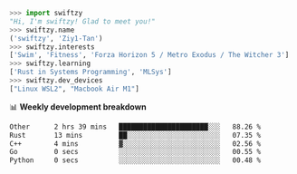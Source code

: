 ```python
>>> import swiftzy
"Hi, I'm swiftzy! Glad to meet you!"
>>> swiftzy.name
('swiftzy', 'Ziy1-Tan')
>>> swiftzy.interests
['Swim', 'Fitness', 'Forza Horizon 5 / Metro Exodus / The Witcher 3']
>>> swiftzy.learning
['Rust in Systems Programming', 'MLSys']
>>> swiftzy.dev_devices
["Linux WSL2", "Macbook Air M1"]
```
📊 **Weekly development breakdown**
<!--START_SECTION:waka-->

```txt
Other      2 hrs 39 mins   ██████████████████████░░░   88.26 %
Rust       13 mins         ██░░░░░░░░░░░░░░░░░░░░░░░   07.35 %
C++        4 mins          ▓░░░░░░░░░░░░░░░░░░░░░░░░   02.56 %
Go         0 secs          ░░░░░░░░░░░░░░░░░░░░░░░░░   00.55 %
Python     0 secs          ░░░░░░░░░░░░░░░░░░░░░░░░░   00.48 %
```

<!--END_SECTION:waka-->
